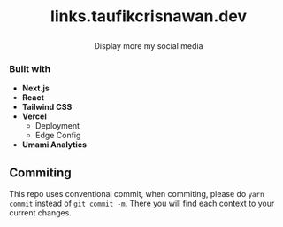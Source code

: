 # <p align="center">links.taufikcrisnawan.dev</p>

<p align="center">Display more my social media</p>

### Built with

- **Next.js**
- **React**
- **Tailwind CSS**
- **Vercel**
  - Deployment
  - Edge Config
- **Umami Analytics**

## Commiting

This repo uses conventional commit, when commiting, please do `yarn commit` instead of `git commit -m`. There you will find each context to your current changes.